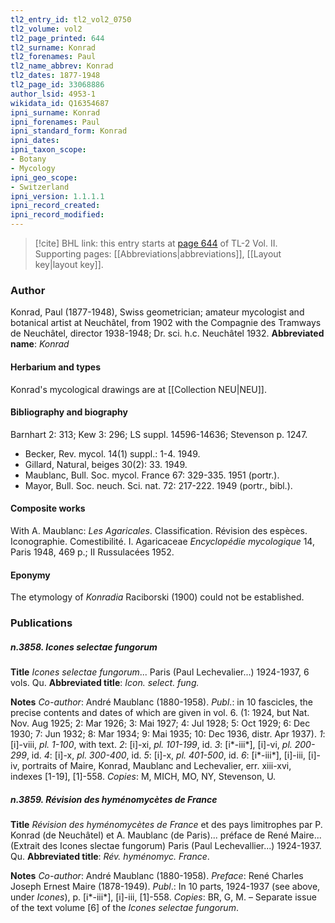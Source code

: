 ```yaml
---
tl2_entry_id: tl2_vol2_0750
tl2_volume: vol2
tl2_page_printed: 644
tl2_surname: Konrad
tl2_forenames: Paul
tl2_name_abbrev: Konrad
tl2_dates: 1877-1948
tl2_page_id: 33068886
author_lsid: 4953-1
wikidata_id: Q16354687
ipni_surname: Konrad
ipni_forenames: Paul
ipni_standard_form: Konrad
ipni_dates: 
ipni_taxon_scope: 
- Botany
- Mycology
ipni_geo_scope: 
- Switzerland
ipni_version: 1.1.1.1
ipni_record_created: 
ipni_record_modified:
---
```



> [!cite] BHL link: this entry starts at [page 644](https://www.biodiversitylibrary.org/page/33068886) of TL-2 Vol. II.
> Supporting pages: [[Abbreviations|abbreviations]], [[Layout key|layout key]].

### Author

Konrad, Paul (1877-1948), Swiss geometrician; amateur mycologist and botanical artist at Neuchâtel, from 1902 with the Compagnie des Tramways de Neuchâtel, director 1938-1948; Dr. sci. h.c. Neuchâtel 1932. 
**Abbreviated name**: *Konrad*

#### Herbarium and types

Konrad's mycological drawings are at [[Collection NEU|NEU]].

#### Bibliography and biography

Barnhart 2: 313; Kew 3: 296; LS suppl. 14596-14636; Stevenson p. 1247.
- Becker, Rev. mycol. 14(1) suppl.: 1-4. 1949.
- Gillard, Natural, beiges 30(2): 33. 1949.
- Maublanc, Bull. Soc. mycol. France 67: 329-335. 1951 (portr.).
- Mayor, Bull. Soc. neuch. Sci. nat. 72: 217-222. 1949 (portr., bibl.).

#### Composite works

With A. Maublanc: *Les Agaricales*. Classification. Révision des espèces. Iconographie. Comestibilité. I. Agaricaceae *Encyclopédie mycologique* 14, Paris 1948, 469 p.; II Russulacées 1952.

#### Eponymy

The etymology of *Konradia* Raciborski (1900) could not be established.

### Publications

##### n.3858. Icones selectae fungorum

**Title**
*Icones selectae fungorum*... Paris (Paul Lechevalier...) 1924-1937, 6 vols. Qu.
**Abbreviated title**: *Icon. select. fung.*

**Notes**
*Co-author*: André Maublanc (1880-1958).
*Publ*.: in 10 fascicles, the precise contents and dates of which are given in vol. 6. (1: 1924, but Nat. Nov. Aug 1925; 2: Mar 1926; 3: Mai 1927; 4: Jul 1928; 5: Oct 1929; 6: Dec 1930; 7: Jun 1932; 8: Mar 1934; 9: Mai 1935; 10: Dec 1936, distr. Apr 1937).
*1*: \[i\]-viii, *pl. 1-100*, with text.
*2*: \[i\]-xi, *pl. 101-199*, id.
*3*: \[i\*-iii\*\], \[i\]-vi, *pl. 200-299*, id.
*4*: \[i\]-x, *pl. 300-400*, id.
*5*: \[i\]-x, *pl. 401-500*, id.
*6*: \[i\*-iii\*\], \[i\]-iii, \[i\]-iv, portraits of Maire, Konrad, Maublanc and Lechevalier, err. xiii-xvi, indexes \[1-19\], \[1\]-558.
*Copies*: M, MICH, MO, NY, Stevenson, U.

##### n.3859. Révision des hyménomycètes de France

**Title**
*Révision des hyménomycètes de France* et des pays limitrophes par P. Konrad (de Neuchâtel) et A. Maublanc (de Paris)... préface de René Maire... (Extrait des Icones slectae fungorum) Paris (Paul Lechevallier...) 1924-1937. Qu.
**Abbreviated title**: *Rév. hyménomyc. France*.

**Notes**
*Co-author*: André Maublanc (1880-1958).
*Preface*: René Charles Joseph Ernest Maire (1878-1949).
*Publ*.: In 10 parts, 1924-1937 (see above, under *Icones*), p. \[i\*-iii\*\], \[i\]-iii, \[1\]-558. *Copies*: BR, G, M. – Separate issue of the text volume \[6\] of the *Icones selectae fungorum*.

